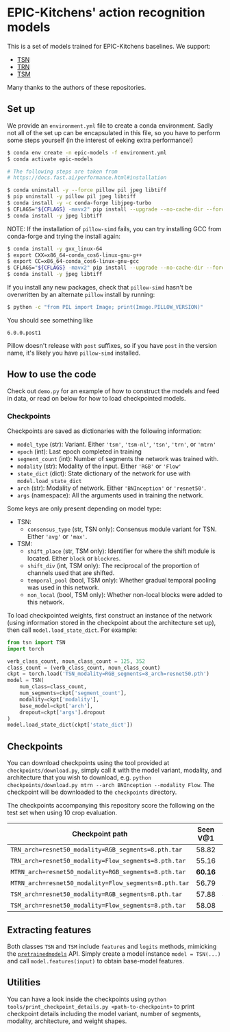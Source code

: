 # EPIC-Kitchens' action recognition models

This is a set of models trained for EPIC-Kitchens baselines. We support:

- [TSN](https://github.com/yjxiong/tsn-pytorch)
- [TRN](https://github.com/metalbubble/TRN-pytorch)
- [TSM](https://github.com/MIT-HAN-LAB/temporal-shift-module)

Many thanks to the authors of these repositories.

## Set up

We provide an `environment.yml` file to create a conda environment. Sadly not all of the
set up can be encapsulated in this file, so you have to perform some steps yourself
(in the interest of eeking extra performance!)

```bash
$ conda env create -n epic-models -f environment.yml
$ conda activate epic-models

# The following steps are taken from
# https://docs.fast.ai/performance.html#installation

$ conda uninstall -y --force pillow pil jpeg libtiff
$ pip uninstall -y pillow pil jpeg libtiff
$ conda install -y -c conda-forge libjpeg-turbo
$ CFLAGS="${CFLAGS} -mavx2" pip install --upgrade --no-cache-dir --force-reinstall --no-binary :all: --compile pillow-simd
$ conda install -y jpeg libtiff
```

NOTE: If the installation of `pillow-simd` fails, you can try installing GCC from
conda-forge and trying the install again:

```bash
$ conda install -y gxx_linux-64
$ export CXX=x86_64-conda_cos6-linux-gnu-g++
$ export CC=x86_64-conda_cos6-linux-gnu-gcc
$ CFLAGS="${CFLAGS} -mavx2" pip install --upgrade --no-cache-dir --force-reinstall --no-binary :all: --compile pillow-simd
$ conda install -y jpeg libtiff
```

If you install any new packages, check that `pillow-simd` hasn't be overwritten
by an alternate `pillow` install by running:

```bash
$ python -c "from PIL import Image; print(Image.PILLOW_VERSION)"
```

You should see something like

```
6.0.0.post1
```

Pillow doesn't release with `post` suffixes, so if you have `post` in the version
name, it's likely you have `pillow-simd` installed.

## How to use the code

Check out `demo.py` for an example of how to construct the models and feed in
data, or read on below for how to load checkpointed models.

### Checkpoints

Checkpoints are saved as dictionaries with the following information:

- `model_type` (str): Variant. Either `'tsm'`, `'tsm-nl'`, `'tsn'`, `'trn'`, or
  `'mtrn'`
- `epoch` (int): Last epoch completed in training
- `segment_count` (int): Number of segments the network was trained with.
- `modality` (str): Modality of the input. Either `'RGB'` or `'Flow'`
- `state_dict` (dict): State dictionary of the network for use with
  `model.load_state_dict`
- `arch` (str): Modality of network. Either `'BNInception'` or `'resnet50'`.
- `args` (namespace): All the arguments used in training the network.

Some keys are only present depending on model type:
- TSN:
    - `consensus_type` (str, TSN only): Consensus module variant for TSN. Either `'avg'` or
      `'max'`.
- TSM:
    - `shift_place` (str, TSM only): Identifier for where the shift module is located.
      Either `block` or `blockres`.
    - `shift_div` (int, TSM only): The reciprocal of the proportion of channels used that
      are shifted.
    - `temporal_pool` (bool, TSM only): Whether gradual temporal pooling was used in this
      network.
    - `non_local` (bool, TSM only): Whether non-local blocks were added to this network.

To load checkpointed weights, first construct an instance of the network (using
information stored in the checkpoint about the architecture set up), then call
`model.load_state_dict`. For example:

```python
from tsn import TSN
import torch

verb_class_count, noun_class_count = 125, 352
class_count = (verb_class_count, noun_class_count)
ckpt = torch.load('TSN_modality=RGB_segments=8_arch=resnet50.pth')
model = TSN(
    num_class=class_count,
    num_segments=ckpt['segment_count'],
    modality=ckpt['modality'],
    base_model=ckpt['arch'],
    dropout=ckpt['args'].dropout
)
model.load_state_dict(ckpt['state_dict'])
```


## Checkpoints
You can download checkpoints using the tool provided at `checkpoints/download.py`,
simply call it with the model variant, modality, and architecture that you wish to
download, e.g. `python checkpoints/download.py mtrn --arch BNInception --modality
Flow`. The checkpoint will be downloaded to the `checkpoints` directory.

The checkpoints accompanying this repository score the following on the test set
when using 10 crop evaluation.

| Checkpoint path | Seen V@1 | Seen N@1 | Seen A@1 | Unseen V@1 | Unseen N@1 | Unseen A@1 |
|-----------------|----------|----------|----------|------------|------------|------------|
| `TRN_arch=resnet50_modality=RGB_segments=8.pth.tar`   | 58.82 | 37.27 | 26.62 | 47.32 | 23.69 | 15.71 |
| `TRN_arch=resnet50_modality=Flow_segments=8.pth.tar`  | 55.16	| 23.19 | 15.77 | 50.39	| 18.50	| 12.02 |
| `MTRN_arch=resnet50_modality=RGB_segments=8.pth.tar`  | **60.16** | 38.36 | **28.23** | 46.94 | **24.41** | **16.32** |
| `MTRN_arch=resnet50_modality=Flow_segments=8.pth.tar` | 56.79	| 25.00	| 17.24 | 50.36 | 20.28 | 13.42 |
| `TSM_arch=resnet50_modality=RGB_segments=8.pth.tar`   | 57.88 | **40.84** | **28.22** | 43.50 | 23.32 | 14.99 |
| `TSM_arch=resnet50_modality=Flow_segments=8.pth.tar`  | 58.08 | 27.49 | 19.14 | **52.68** | 20.83 | 14.27 |


## Extracting features

Both classes `TSN` and `TSM` include `features` and `logits` methods, mimicking the
[`pretrainedmodels`](https://github.com/Cadene/pretrained-models.pytorch) API. Simply
create a model instance `model = TSN(...)` and call `model.features(input)` to
obtain base-model features.

## Utilities
You can have a look inside the checkpoints using `python
tools/print_checkpoint_details.py <path-to-checkpoint>` to print checkpoint details
including the model variant, number of segments, modality, architecture, and weight
shapes.
